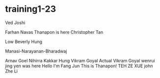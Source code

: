 # training1-23
Ved Joshi


Farhan Navas
Thanapon is here
Christopher Tan

Low Beverly
Hung

Manasi-Narayanan-Bharadwaj

Arnav Goel 
Nihirra Kakkar
Hung
Vikram Goyal
Actual Vikram Goyal
wenrui
jing yen was here
Hello I'm Fang Jun 
This is Thanapon!
TEH ZE XUE
john
Zhe Li



